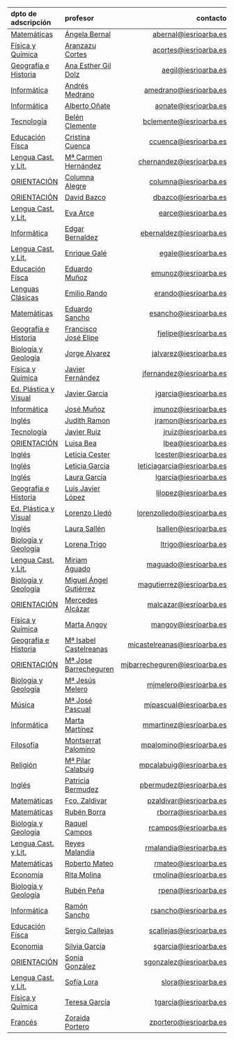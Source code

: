 <!-- TITLE: Profesores-->
<!-- SUBTITLE: Claustro docente del IES Rio Arba -->

|dpto de adscripción                  |profesor                          |contacto                 |
|:------------------------------------|:---------------------|------------------------:|
|[Matemáticas](/departamento/matematicas)                    |[Ángela Bernal](/departamento/matematicas/abernal)       |abernal@iesrioarba.es  |
|[Física y Química](/departamento/fisica-quimica)            |[Aranzazu Cortes](/departamento/fisica-quimica/acortes)     |acortes@iesrioarba.es|
|[Geografía e Historia](/departamento/geografia-e-historia)  |[Ana Esther Gil Dolz](/departamento/geografia-e-historia/aegil) |aegil@iesrioarba.es|   
|[Informática](/departamento/informatica)                    |[Andrés Medrano](/departamento/informatica/amedrano)      |amedrano@iesrioarba.es |
|[Informática](/departamento/informatica)                    |[Alberto Oñate](/departamento/informatica/aonate)   |aonate@iesrioarba.es   |
|[Tecnología](/departamento/tecnologia)                      |[Belén Clemente](/departamento/tecnologia/bclemente)        |bclemente@iesrioarba.es|
|[Educación Físca](/departamento/educacion-fisica)           |[Cristina Cuenca](/departamento/educacion-fisica/ccuenca) |ccuenca@iesrioarba.es  |
|[Lengua Cast. y Lit.](/departamento/lengua-literatura)      |[Mª Carmen Hernández](/departamento/lengua-literatura/chernandez)  |chernandez@iesrioarba.es   |
|[ORIENTACIÓN](/orientacion)                                 |[Columna Alegre](/orientacion/columna)| columna@iesrioarba.es   
|[ORIENTACIÓN](/orientacion)                                 |[David Bazco](/orientacion/dbazco) |dbazco@iesrioarba.es   
|[Lengua Cast. y Lit.](/departamento/lengua-literatura)      |[Eva Arce](/departamento/lengua-literatura/earce)    |earce@iesrioarba.es    |
|[Informática](/departamento/informatica)                    |[Edgar Bernaldez](/departamento/informatica/ebernaldez) |ebernaldez@iesrioarba.es   |
|[Lengua Cast. y Lit.](/departamento/lengua-literatura)      |[Enrique Galé](/departamento/lengua-literatura/egale)|   egale@iesrioarba.es |
|[Educación Físca](/departamento/educacion-fisica)           |[Eduardo Muñoz](/departamento/educacion-fisica/emunoz)         |emunoz@iesrioarba.es|
|[Lenguas Clásicas](/departamento/clasicas)                  |[Emilio Rando](/departamento/clasicas/erando)            |erando@iesrioarba.es|
|[Matemáticas](/departamento/matematicas)                    |[Eduardo Sancho](/departamento/matematicas/esancho)        |esancho@iesrioarba.es|
|[Geografía e Historia](/departamento/geografia-e-historia)  |[Francisco José Elipe](/departamento/geografia-e-historia/fjelipe) |fjelipe@iesrioarba.es   |
|[Biología y Geología](/departamento/biologia-geologia)      |[Jorge Alvarez](/departamento/biologia-geologia/jalvarez)   |jalvarez@iesrioarba.es |
|[Física y Química](/departamento/fisica-quimica)            |[Javier Fernández](/departamento/fisica-quimica/jfernandez)    |jfernandez@iesrioarba.es   |
|[Ed. Plástica y Visual](/departamento/plastica)             |[Javier García](/departamento/plastica/jgarcia)   |jgarcia@iesrioarba.es  |
|[Informática](/departamento/informatica)                    |[José Muñoz](/departamento/informatica/jmunoz)| jmunoz@iesrioarba.es    |
|[Inglés](/departamento/ingles)                              |[Judith Ramon](/departamento/ingles/jramon)|   jramon@iesrioarba.es|   
|[Tecnología](/departamento/tecnologia)                      |[Javier Ruiz](/departamento/tecnologia/jruiz) |jruiz@iesrioarba.es|   
|[ORIENTACIÓN](/orientacion)                                 |[Luisa Bea](/orientacion/lbea)   |lbea@iesrioarba.es |
|[Inglés](/departamento/ingles)                              |[Leticia Cester](/departamento/ingles/lcester)  |lcester@iesrioarba.es  |
|[Inglés](/departamento/ingles)                              |[Leticia Garcia](/departamento/ingles/leticiagarcia)        |leticiagarcia@iesrioarba.es|
|[Inglés](/departamento/ingles)                              |[Laura García](/departamento/ingles/lgarcia)    |lgarcia@iesrioarba.es  |
|[Geografía e Historia](/departamento/geografia-e-historia)  |[Luis Javier López](/departamento/geografia-e-historia/ljlopez)   |ljlopez@iesrioarba.es  |
|[Ed. Plástica y Visual](/departamento/plastica)             |[Lorenzo Lledó](/departamento/plastica/lorenzolledo)         |lorenzolledo@iesrioarba.es|
|[Inglés](/departamento/ingles)                              |[Laura Sallén](/departamento/ingles/lsallen)    |lsallen@iesrioarba.es  |
|[Biología y Geología](/departamento/biologia-geologia)      |[Lorena Trigo](/departamento/biologia-geologia/ltrigo)    |ltrigo@iesrioarba.es   |
|[Lengua Cast. y Lit.](/departamento/lengua-literatura)      |[Miriam Aguado](/departamento/lengua-literatura/maguado)   |maguado@iesrioarba.es  |
|[Biología y Geología](/departamento/biologia-geologia)      |[Miguel Ángel Gutiérrez](/departamento/biologia-geologia/magutierrez)  |magutierrez@iesrioarba.es  |
|[ORIENTACIÓN](/orientacion)                                 |[Mercedes Alcázar](/orientacion/malcazar)    |malcazar@iesrioarba.es |
|[Física y Química](/departamento/fisica-quimica)            |[Marta Angoy](/departamento/fisica-quimica/mangoy) |mangoy@iesrioarba.es   |
|[Geografía e Historia](/departamento/geografia-e-historia)  |[Mª Isabel Castelreanas](/departamento/geografia-e-historia/micastelreanas) |micastelreanas@iesrioarba.es|
|[ORIENTACIÓN](/orientacion)                                 |[Mª Jose Barrecheguren](/orientacion/mjbarrecheguren)    |mjbarrecheguren@iesrioarba.es  |
|[Biología y Geología](/departamento/biologia-geologia)      |[Mª Jesús Melero](/departamento/biologia-geologia/mjmelero)  |mjmelero@iesrioarba.es |
|[Música](/departamento/musica)                              |[Mª José Pascual](/departamento/musica/mjpascual)       |mjpascual@iesrioarba.es|
|[Informática](/departamento/informatica)                    |[Marta Martínez](/departamento/informatica/mmartinez)  |mmartinez@iesrioarba.es    |
|[Filosofía](/departamento/filosofia)                        |[Montserrat Palomino](/departamento/filosofia/mpalomino)     |mpalomino@iesrioarba.es|
|[Religión](/departamento/religion)                          |[Mª Pilar Calabuig](/departamento/religion/mpcalabuig)    |mpcalabuig@iesrioarba.es   |
|[Inglés](/departamento/ingles)                              |[Patricia Bermudez](/departamento/ingles/pbermudez)   |pbermudez@iesrioarba.es    |
|[Matemáticas](/departamento/matematicas)                    |[Fco. Zaldivar](/departamento/matematicas/pzaldivar)   |pzaldivar@iesrioarba.es    |
|[Matemáticas](/departamento/matematicas)                    |[Rubén Borra](/departamento/matematicas/rborra) |rborra@iesrioarba.es   |
|[Biología y Geología](/departamento/biologia-geologia)      |[Raquel Campos](/departamento/biologia-geologia/rcampos)   |rcampos@iesrioarba.es  |
|[Lengua Cast. y Lit.](/departamento/lengua-literatura)      |[Reyes Malandía](/departamento/lengua-literatura/rmalandia)        |rmalandia@iesrioarba.es|
|[Matemáticas](/departamento/matematicas)                    |[Roberto Mateo](/departamento/matematicas/rmateo)   |rmateo@iesrioarba.es   |
|[Economía](/departamento/economia)                          |[Rita Molina](/departamento/economia/rmolina)        |rmolina@iesrioarba.es|
|[Biología y Geología](/departamento/biologia-geologia)      |[Rubén Peña](/departamento/biologia-geologia/rpena)            |rpena@iesrioarba.es  |
|[Informática](/departamento/informatica)                    |[Ramón Sancho](/departamento/informatica/rsancho)           |rsancho@iesrioarba.es|
|[Educación Físca](/departamento/educacion-fisica)     |[Sergio Callejas](/departamento/educacion-fisica/scallejas) |scallejas@iesrioarba.es    |
|[Economia](/departamento/economia)                          |[Silvia García](/departamento/economia/sgarcia)   |sgarcia@iesrioarba.es  |
|[ORIENTACIÓN](/orientacion)                                 |[Sonia González](/orientacion/sgonzalez)  |sgonzalez@iesrioarba.es |
|[Lengua Cast. y Lit.](/departamento/lengua-literatura)     |[Sofía Lora](/departamento/lengua-literatura/slora)      |slora@iesrioarba.es    |
|[Física y Química](/departamento/fisica-quimica)            |[Teresa García](/departamento/fisica-quimica/tgarcia)   |tgarcia@iesrioarba.es   |
|[Francés](/departamento/frances)                            |[Zoraida Portero](/departamento/frances/zportero)         |zportero@iesrioarba.es|

    



